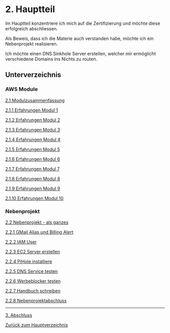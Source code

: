 # 2. Hauptteil

Im Hauptteil konzentriere ich mich auf die Zertifizierung und möchte diese erfolgreich abschliessen.

Als Beweis, dass ich die Materie auch verstanden habe, möchte ich ein Nebenprojekt realisieren.

Ich möchte einen DNS Sinkhole Server erstellen, welcher mir ermöglicht verschiedene Domains ins Nichts zu routen.

## Unterverzeichnis

### AWS Module

[2.1 Modulzusammenfassung](./AWS_Academy_Module/modul_zusammenfassung.md)

[2.1.1 Erfahrungen Modul 1](./AWS_Academy_Module/modul1.md)

[2.1.2 Erfahrungen Modul 2](./AWS_Academy_Module/modul2.md)

[2.1.3 Erfahrungen Modul 3](./AWS_Academy_Module/modul3.md)

[2.1.4 Erfahrungen Modul 4](./AWS_Academy_Module/modul4.md)

[2.1.5 Erfahrungen Modul 5](./AWS_Academy_Module/modul5.md)

[2.1.6 Erfahrungen Modul 6](./AWS_Academy_Module/modul6.md)

[2.1.7 Erfahrungen Modul 7](./AWS_Academy_Module/modul7.md)

[2.1.8 Erfahrungen Modul 8](./AWS_Academy_Module/modul8.md)

[2.1.9 Erfahrungen Modul 9](./AWS_Academy_Module/modul9.md)

[2.1.10 Erfahrungen Modul 10](./AWS_Academy_Module/modul10.md)

### Nebenprojekt

[2.2 Nebenprojekt - als ganzes](./Nebenprojekt/nebenprojekt.md)

[2.2.1 GMail Alias und Billing Alert](./Nebenprojekt/gmail-alias_billing-alarm.md)

[2.2.2 IAM User](./Nebenprojekt/iam_user_erstellen.md)

[2.2.3 EC2 Server erstellen](./Nebenprojekt/ec2_server_erstellen.md)

[2.2.4 PiHole installiere](./Nebenprojekt/pihole_installieren.md)

[2.2.5 DNS Service testen](./Nebenprojekt/dns_abfragen.md)

[2.2.6 Werbeblocker testen](./Nebenprojekt/werbeblocker_testen.md)

[2.2.7 Handbuch schreiben](./Nebenprojekt/handbuch.md)

[2.2.8 Nebenprojektabschluss](./Nebenprojekt/projektabschluss.md)

-----

[3. Abschluss](../Schlussteil/README.md)

[Zurück zum Hauptverzeichnis](../README.md)
